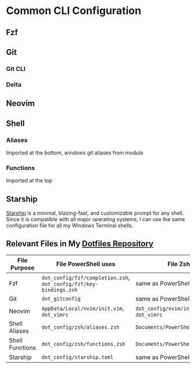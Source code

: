 # Common CLI Configuration

## Fzf

## Git

### Git CLI

### Delta

## Neovim

## Shell

### Aliases

Imported at the bottom, windows git aliases from module

### Functions

Imported at the top

## Starship

[Starship](https://starship.rs) is a minimal, blazing-fast, and customizable prompt for any shell.
Since it is compatible with all major operating systems, I can use the same configuration file for all my Windows Terminal shells.

## Relevant Files in My [Dotfiles Repository](https://github.com/patrick-5546/dotfiles)

| File Purpose | File PowerShell uses | File Zsh uses |
| --------- | -------------------- | ------------- |
| Fzf | `dot_config/fzf/completion.zsh`, `dot_config/fzf/key-bindings.zsh` | same as PowerShell |
| Git | `dot_gitconfig` | same as PowerShell |
| Neovim | `AppData/Local/nvim/init.vim`, `dot_vimrc` | `dot_config/nvim/init.vim`, `dot_vimrc` |
| Shell Aliases | `dot_config/zsh/aliases.zsh` | `Documents/PowerShell/aliases.ps1` |
| Shell Functions | `dot_config/zsh/functions.zsh` | `Documents/PowerShell/functions.ps1` |
| Starship | `dot_config/starship.toml` | same as PowerShell |
